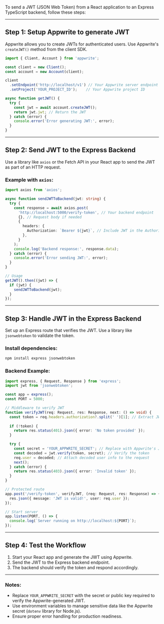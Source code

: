 To send a JWT (JSON Web Token) from a React application to an Express TypeScript backend, follow these steps:

---

## **Step 1: Setup Appwrite to generate JWT**
Appwrite allows you to create JWTs for authenticated users. Use Appwrite's `createJWT()` method from the client SDK.

```typescript
import { Client, Account } from 'appwrite';

const client = new Client();
const account = new Account(client);

client
  .setEndpoint('http://localhost/v1') // Your Appwrite server endpoint
  .setProject('YOUR_PROJECT_ID');    // Your Appwrite project ID

async function getJWT() {
  try {
    const jwt = await account.createJWT();
    return jwt.jwt; // Return the JWT
  } catch (error) {
    console.error('Error generating JWT:', error);
  }
}
```

---

## **Step 2: Send JWT to the Express Backend**
Use a library like `axios` or the Fetch API in your React app to send the JWT as part of an HTTP request.

### Example with `axios`:
```typescript
import axios from 'axios';

async function sendJWTToBackend(jwt: string) {
  try {
    const response = await axios.post(
      'http://localhost:5000/verify-token', // Your backend endpoint
      {}, // Request body if needed
      {
        headers: {
          Authorization: `Bearer ${jwt}`, // Include JWT in the Authorization header
        },
      }
    );
    console.log('Backend response:', response.data);
  } catch (error) {
    console.error('Error sending JWT:', error);
  }
}

// Usage
getJWT().then((jwt) => {
  if (jwt) {
    sendJWTToBackend(jwt);
  }
});
```

---

## **Step 3: Handle JWT in the Express Backend**
Set up an Express route that verifies the JWT. Use a library like `jsonwebtoken` to validate the token.

### Install dependencies:
```bash
npm install express jsonwebtoken
```

### Backend Example:
```typescript
import express, { Request, Response } from 'express';
import jwt from 'jsonwebtoken';

const app = express();
const PORT = 5000;

// Middleware to verify JWT
function verifyJWT(req: Request, res: Response, next: () => void) {
  const token = req.headers.authorization?.split(' ')[1]; // Extract JWT from "Bearer <token>"
  
  if (!token) {
    return res.status(401).json({ error: 'No token provided' });
  }

  try {
    const secret = 'YOUR_APPWRITE_SECRET'; // Replace with Appwrite's JWT verification secret
    const decoded = jwt.verify(token, secret); // Verify the token
    req.user = decoded; // Attach decoded user info to the request
    next();
  } catch (error) {
    return res.status(403).json({ error: 'Invalid token' });
  }
}

// Protected route
app.post('/verify-token', verifyJWT, (req: Request, res: Response) => {
  res.json({ message: 'JWT is valid!', user: req.user });
});

// Start server
app.listen(PORT, () => {
  console.log(`Server running on http://localhost:${PORT}`);
});
```

---

## **Step 4: Test the Workflow**
1. Start your React app and generate the JWT using Appwrite.
2. Send the JWT to the Express backend endpoint.
3. The backend should verify the token and respond accordingly.

---

### **Notes**:
- Replace `YOUR_APPWRITE_SECRET` with the secret or public key required to verify the Appwrite-generated JWT.
- Use environment variables to manage sensitive data like the Appwrite secret (`dotenv` library for Node.js).
- Ensure proper error handling for production readiness.